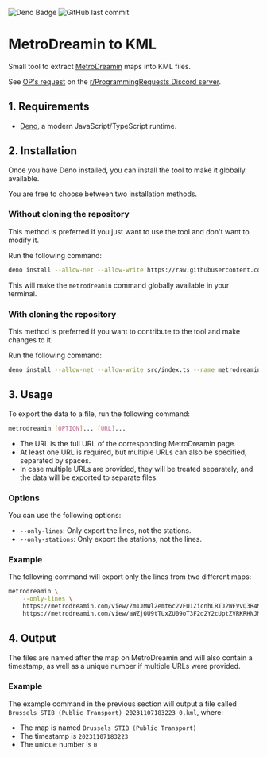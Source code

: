 ![Deno Badge](https://img.shields.io/badge/Uses_Deno-0B0D11?logo=deno)
![GitHub last commit](https://img.shields.io/github/last-commit/Ascor8522/MetroDreamin-to-KML)

# MetroDreamin to KML

Small tool to extract [MetroDreamin](https://metrodreamin.com/) maps into KML files.

See [OP's request](https://discord.com/channels/1120414216352960642/1169807635885850645/1169807642122792991)
on the [r/ProgrammingRequests Discord server](https://discord.gg/h9mJmn8Vpj).

## 1. Requirements

- [Deno](https://deno.land/), a modern JavaScript/TypeScript runtime.

## 2. Installation

Once you have Deno installed, you can install the tool to make it globally available.

You are free to choose between two installation methods.

### Without cloning the repository

This method is preferred if you just want to use the tool and don't want to modify it.

Run the following command:

```bash
deno install --allow-net --allow-write https://raw.githubusercontent.com/Ascor8522/MetroDreamin-to-KML/master/src/index.ts --name metrodreamin
```

This will make the `metrodreamin` command globally available in your terminal.

### With cloning the repository

This method is preferred if you want to contribute to the tool and make changes to it.

Run the following command:

```bash
deno install --allow-net --allow-write src/index.ts --name metrodreamin
```

## 3. Usage

To export the data to a file, run the following command:

```bash
metrodreamin [OPTION]... [URL]...
```

- The URL is the full URL of the corresponding MetroDreamin page.
- At least one URL is required, but multiple URLs can also be specified, separated
by spaces.
- In case multiple URLs are provided, they will be treated separately, and the
data will be exported to separate files.

### Options

You can use the following options:

- `--only-lines`: Only export the lines, not the stations.
- `--only-stations`: Only export the stations, not the lines.

### Example

The following command will export only the lines from two different maps:

```bash
metrodreamin \
	--only-lines \
	https://metrodreamin.com/view/Zm1JMWl2emt6c2VFU1ZicnhLRTJ2WEVvQ3R4MXwy \
	https://metrodreamin.com/view/aWZjOU9tTUxZU09oT3F2d2Y2cUptZVRKRHNJM3wx
```

## 4. Output

The files are named after the map on MetroDreamin and will also contain a
timestamp, as well as a unique number if multiple URLs were provided.

### Example

The example command in the previous section will output a file called `Brussels STIB (Public Transport)_20231107183223_0.kml`, where:

- The map is named `Brussels STIB (Public Transport)`
- The timestamp is `20231107183223`
- The unique number is `0`
